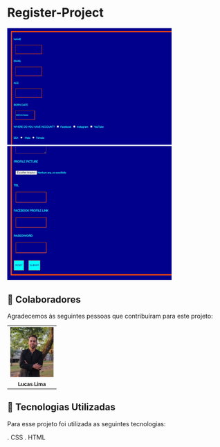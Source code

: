 # Register-Project

<img src="./assets/README.jpg" width="380px" alt="interface-register">
<img src="./assets/README2.jpg" width="380px" alt="interface-register">




## 🤝 Colaboradores

Agradecemos às seguintes pessoas que contribuíram para este projeto:

<table>
  <tr>
    <td align="center">
      <a href="#">
        <img src="./assets/picture-profile.jpg" width="100px;" alt="Foto do Lucas Lima"/><br>
        <sub>
          <b>Lucas Lima</b>
        </sub>
      </a>
    </td>
  </tr>
</table>

## 💼 Tecnologias Utilizadas

Para esse projeto foi utilizada as seguintes tecnologias:

. CSS
. HTML
